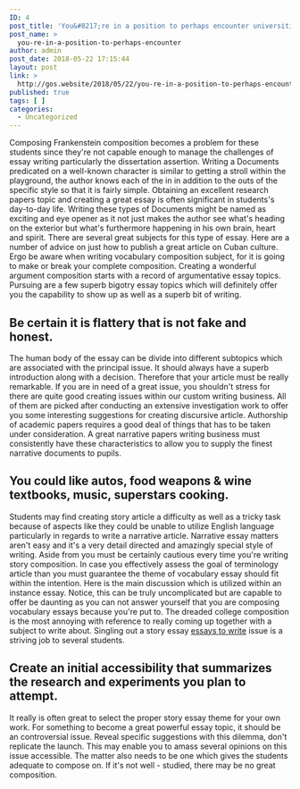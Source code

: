 ```yaml
---
ID: 4
post_title: 'You&#8217;re in a position to perhaps encounter universities that offer placement prospects so as you conclude the automated security programs.'
post_name: >
  you-re-in-a-position-to-perhaps-encounter
author: admin
post_date: 2018-05-22 17:15:44
layout: post
link: >
  http://gos.website/2018/05/22/you-re-in-a-position-to-perhaps-encounter/
published: true
tags: [ ]
categories:
  - Uncategorized
---
```

<p>Composing Frankenstein composition becomes a problem for these students since they're not capable enough to manage the challenges of essay writing particularly the dissertation assertion. Writing a Documents predicated on a well-known character is similar to getting a stroll within the playground, the author knows each of the in in addition to the outs of the specific style so that it is fairly simple.<!--more--> Obtaining an excellent research papers topic and creating a great essay is often significant in students's day-to-day life. Writing these types of Documents might be named as exciting and eye opener as it not just makes the author see what's heading on the exterior but what's furthermore happening in his own brain, heart and spirit. There are several great subjects for this type of essay. Here are a number of advice on just how to publish a great article on Cuban culture. Ergo be aware when writing vocabulary composition subject, for it is going to make or break your complete composition. Creating a wonderful argument composition starts with a record of argumentative essay topics. Pursuing are a few superb bigotry essay topics which will definitely offer you the capability to show up as well as a superb bit of writing.  <h2>Be certain it is flattery that is not fake and honest.</h2><p>The human body of the essay can be divide into different subtopics which are associated with the principal issue. It should always have a superb introduction along with a decision. Therefore that your article must be really remarkable. If you are in need of a great issue, you shouldn't stress for there are quite good creating issues within our custom writing business. All of them are picked after conducting an extensive investigation work to offer you some interesting suggestions for creating discursive article. Authorship of academic papers requires a good deal of things that has to be taken under consideration. A great narrative papers writing business must consistently have these characteristics to allow you to supply the finest narrative documents to pupils.  <h2>You could like autos, food weapons & wine textbooks, music, superstars cooking.</h2><p>Students may find creating story article a difficulty as well as a tricky task because of aspects like they could be unable to utilize English language particularly in regards to write a narrative article. Narrative essay matters aren't easy and it's a very detail directed and amazingly special style of writing. Aside from you must be certainly cautious every time you're writing story composition. In case you effectively assess the goal of terminology article than you must guarantee the theme of vocabulary essay should fit within the intention. Here is the main discussion which is utilized within an instance essay. Notice, this can be truly uncomplicated but are capable to offer be daunting as you can not answer yourself that you are composing vocabulary essays because you're put to. The dreaded college composition is the most annoying with reference to really coming up together with a subject to write about. Singling out a story essay <a href="https://www.affordable-papers.net/">essays to write</a> issue is a striving job to several students.   <h2>Create an initial accessibility that summarizes the research and experiments you plan to attempt.</h2><p>It really is often great to select the proper story essay theme for your own work. For something to become a great powerful essay topic, it should be an controversial issue. Reveal specific suggestions with this dilemma, don't replicate the launch. This may enable you to amass several opinions on this issue accessible. The matter also needs to be one which gives the students adequate to compose on. If it's not well - studied, there may be no great composition.